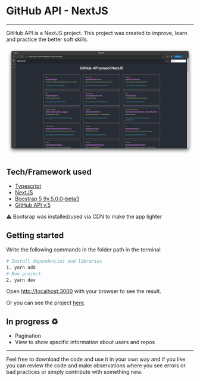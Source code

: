 # GitHub API - NextJS

<hr>

GitHub API is a NextJS project. This project was created to improve, learn and practice the better soft skills.

![image](./readmeAssets/page.png)

## Tech/Framework used

- [Typescript](https://www.typescriptlang.org/)
- [NextJS](https://nextjs.org/)
- [Boostrap 5 9v.5.0.0-beta3](https://getbootstrap.com/)
- [GitHub API v.5](https://docs.github.com/en/rest)

⚠️ Bootsrap was installed/used via CDN to make the app lighter

## Getting started

Write the following commands in the folder path in the terminal

```bash
# Install dependencies and libraries
1. yarn add
# Run project
2. yarn dev
```

Open [http://localhost:3000](http://localhost:3000) with your browser to see the result.

Or you can see the project [here](https://vercel.com/israel-dv/gh-api-imoreno/2hnCsYPLNAk4GURzfR2w84wi7CnW).

## In progress ♻️

- Pagination
- View to show specific information about users and repos

<hr/>
Feel free to download the code and use it in your own way and if you like you can review the code and make observations where you see errors or bad practices or simply contribute with something new.
